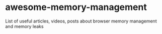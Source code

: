 # awesome-memory-management
List of useful articles, videos, posts about browser memory management and memory leaks
